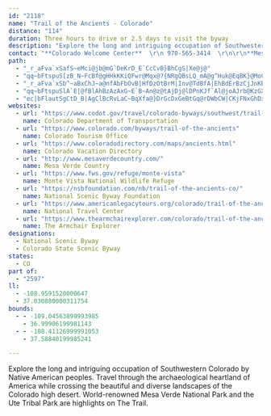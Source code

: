 ```yaml
---
id: "2118"
name: "Trail of the Ancients - Colorado"
distance: "114"
duration: Three hours to drive or 2.5 days to visit the byway
description: "Explore the long and intriguing occupation of Southwestern Colorado by Native American peoples. Travel through the archaeological heartland of America while crossing the beautiful and diverse landscapes of the Colorado high desert. World-renowned Mesa Verde National Park and the Ute Tribal Park are highlights on The Trail."
contact: "**Colorado Welcome Center**  \r\n 970-565-3414  \r\n\r\n**Mesa Verde Country Visitor Information Bureau**  \r\n 970-565-8227  \r\n [Send E-mail](mailto:lynnd@mesaverdecountry.com )  \r\n\r\n"
path:
  - "_r_aFva`xSafS~eMci@jb@mG`DeKrD_E`CcCvB}BhCgS|Xe@j@"
  - "qq~bFtspuS[zB_N~FcBf@gHHkKKiQFwr@Mqx@?{NRgQBsLQ_mA@g^Huk@EqBK}@MoC_AsEkCmUqT}b@q\\aKoHyDyBcDwAsC_AyNgDsGm@eOe@aH}@cDo@}k@mM{HsBkFeBuUqJuBq@uDs@sDQkEDiDl@sYxH}Dj@y@DqBUu@MsBeAyCpEo@f@s@\\uRrD}BHiCMcB[eCcA}A_@sABw@`@k@v@e@rA{Hv]mAtEy@lBiApBmWl\\oBfBgXfR}UlQy@fAa@fAm@dC[|PiBdiBQpBc@vCiJdb@uArHg@lDwBnUQrC?rCDxBl@`Gt@~ClBfGZzCRxDCrCi@tEIxABpCH~@vAzHnDpQrUb_A~AzIXdDnD|t@pCbNh@lE@xJU~d@cCh~BK|N}fAtZyEzAaBl@yD~BiDxCiBxBmDfFq[`h@ofAjgBmtDleGcCzDwClDuArAsCrBek@j[m`@bTe_Adh@k[tPixA~w@KtoRvo@Fzl@GbnBCr@Nh@X``Ado@r@vANx@Chw@B`i@DdAle@xsCpKbn@pPjfAlEzO`CbMt@jBx@fAr@j@~MhHxHxD|BjBbCfClHlJrAnAzI`GrDdDbExHTn@RjARbQDdARx@z@lB`JxPnGbMjApAbAZtABtvB@|d@Kt@Jn@r@Pl@@p@C|PHzYb@bB|@|@j@Tt@Jpu@?tAP|JfElA|@nEnEdh@hY`EtC`B~AbCdEdJxUjJhUr@x@zFpF``@vo@tAv@lE~@p@XlFfEp[rXpDhCnNnI`JzFvXvQnC~B`EdGhBnDrUvj@~Nld@lE|LnCzGhO`W~Sp_@xCbG\\dANdAYnQEvLx@`UDlA"
  - "_r_aFva`xSb^~aBxChJ~a@nfAbFbOvB|HfDzOtBrM|Inv@TdBfA|EhBdErBzCjJnKbDhEh@`AfAnCv@dERlBHvEIzAaB|PKpFHtDLdCj@lFXlBhAlEbCzHzC~GzBbDxAhBdCzBfBpAhCtA|SxIvHtC|C|A"
  - "qq~bFtspuSlA`E|@fBlAhBzAzAxG~E`B~An@z@tAjDj@lDPnKJf`Al@joAJrb@KzGXpDd@~BdA|BxBlDlB|BpF~CvH|F`DrBjg@t[lDnBXHvV~ObMlHjExAto@zKxCVfHRn_@?lCXfCj@jCfAduBpeAly@fb@lk@hYjM~Gz^~QfpAfo@zGtD`VzRj@r@p|@zt@|ElEncAh{@jbAj{@dN`M`HxFfHfFtH`DlX`IxFpB~I|BdGpBLGjQzEpqAd_@nM~DxjCvt@tAj@`z@vUrFdCnBlAjB~Avm@bq@lFjDxEfB~m@hQlIxA|jAtObEt@jGbBrmBvq@tIdCrFz@f`@~B|@j@n@r@noAfaE~GpUbnAf~DpEvPvCtNrDpUxKfx@lAhLf@fHt@pO`KbiELrJCrIOfIgBpn@GxLVtKfCth@|@nOt@~HrBfPbCpNfg@haCbKhg@fiAbnFrHb_@"
  - "ec|bFlautSgCtD_B|AgClBcRvLaC~BqXfa@}DrGcDxGeBtGq@rDWbCW|CKjFNxGhDxq@rAzZfLdzBdLnaCEfkAOzLmAnTA`FTvEbCrTJpD?xBoDfjAm@lJg^pvCm@rF[rGNdFTzB~@xE"
websites:
  - url: "https://www.codot.gov/travel/colorado-byways/southwest/trail-ancients"
    name: Colorado Department of Transportation
  - url: "https://www.colorado.com/byways/trail-of-the-ancients"
    name: Colorado Tourism Office
  - url: "https://www.coloradodirectory.com/maps/ancients.html"
    name: Colorado Vacation Directory
  - url: "http://www.mesaverdecountry.com/"
    name: Mesa Verde Country
  - url: "https://www.fws.gov/refuge/monte-vista"
    name: Monte Vista National Wildlife Refuge
  - url: "https://nsbfoundation.com/nb/trail-of-the-ancients-co/"
    name: National Scenic Byway Foundation
  - url: "https://www.americanlegacytours.org/colorado/trail-of-the-ancients-road-trip/"
    name: National Travel Center
  - url: "https://www.thearmchairexplorer.com/colorado/trail-of-the-ancients.php"
    name: The Armchair Explorer
designations:
  - National Scenic Byway
  - Colorado State Scenic Byway
states:
  - CO
part of:
  - "2597"
ll:
  - -108.9591520000647
  - 37.030880000311754
bounds:
  - - -109.04563899993985
    - 36.99906199981143
  - - -108.41126999991053
    - 37.58840199985241

---
```


Explore the long and intriguing occupation of Southwestern Colorado by Native American peoples. Travel through the archaeological heartland of America while crossing the beautiful and diverse landscapes of the Colorado high desert. World-renowned Mesa Verde National Park and the Ute Tribal Park are highlights on The Trail.
